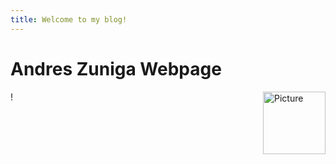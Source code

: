 ```yaml
---
title: Welcome to my blog!
---
```

# Andres Zuniga Webpage

!<img alt="Picture" src="https://cdn.pixabay.com/photo/2024/05/26/10/15/bird-8788491_1280.jpg" width="100" height="100" align="right">
